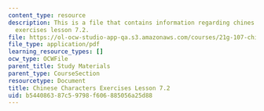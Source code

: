 ```yaml
---
content_type: resource
description: This is a file that contains information regarding chines characters
  exercises lesson 7.2.
file: https://ol-ocw-studio-app-qa.s3.amazonaws.com/courses/21g-107-chinese-i-streamlined-fall-2014/b544086387c59798f606885056a25d88_MIT21G_107F14_L7_st2_7.2.pdf
file_type: application/pdf
learning_resource_types: []
ocw_type: OCWFile
parent_title: Study Materials
parent_type: CourseSection
resourcetype: Document
title: Chinese Characters Exercises Lesson 7.2
uid: b5440863-87c5-9798-f606-885056a25d88
---
```

